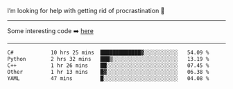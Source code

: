 I’m looking for help with getting rid of procrastination 🤔

-----

Some interesting code :arrow_right: [here](https://github.com/zhen8838/playground)

-----

<!--START_SECTION:waka-->

```txt
C#            10 hrs 25 mins  █████████████▓░░░░░░░░░░░   54.09 %
Python        2 hrs 32 mins   ███▒░░░░░░░░░░░░░░░░░░░░░   13.19 %
C++           1 hr 26 mins    ██░░░░░░░░░░░░░░░░░░░░░░░   07.45 %
Other         1 hr 13 mins    █▓░░░░░░░░░░░░░░░░░░░░░░░   06.38 %
YAML          47 mins         █░░░░░░░░░░░░░░░░░░░░░░░░   04.08 %
```

<!--END_SECTION:waka-->

<!--
**zhen8838/zhen8838** is a ✨ _special_ ✨ repository because its `README.md` (this file) appears on your GitHub profile.

Here are some ideas to get you started:

- 🔭 I’m currently working on ...
- 🌱 I’m currently learning ...
- 👯 I’m looking to collaborate on ...
 ...
- 💬 Ask me about ...
- 📫 How to reach me: ...
- 😄 Pronouns: ...
- ⚡ Fun fact: ...
-->
